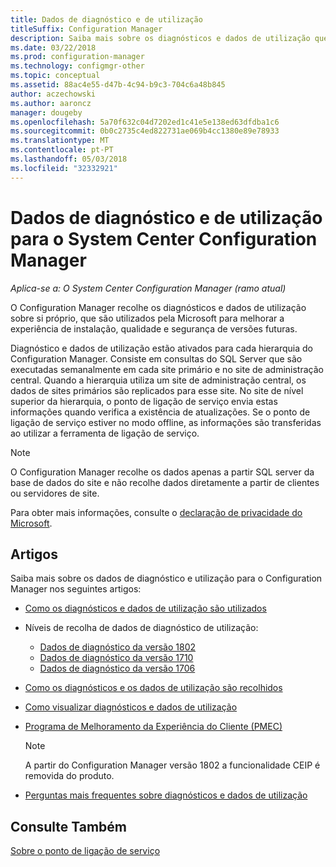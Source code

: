 ```yaml
---
title: Dados de diagnóstico e de utilização
titleSuffix: Configuration Manager
description: Saiba mais sobre os diagnósticos e dados de utilização que o System Center Configuration Manager recolhe sobre si próprio.
ms.date: 03/22/2018
ms.prod: configuration-manager
ms.technology: configmgr-other
ms.topic: conceptual
ms.assetid: 88ac4e55-d47b-4c94-b9c3-704c6a48b845
author: aczechowski
ms.author: aaroncz
manager: dougeby
ms.openlocfilehash: 5a70f632c04d7202ed1c41e5e138ed63dfdba1c6
ms.sourcegitcommit: 0b0c2735c4ed822731ae069b4cc1380e89e78933
ms.translationtype: MT
ms.contentlocale: pt-PT
ms.lasthandoff: 05/03/2018
ms.locfileid: "32332921"
---
```

# <a name="diagnostics-and-usage-data-for-system-center-configuration-manager"></a>Dados de diagnóstico e de utilização para o System Center Configuration Manager

*Aplica-se a: O System Center Configuration Manager (ramo atual)*

O Configuration Manager recolhe os diagnósticos e dados de utilização sobre si próprio, que são utilizados pela Microsoft para melhorar a experiência de instalação, qualidade e segurança de versões futuras.  

 Diagnóstico e dados de utilização estão ativados para cada hierarquia do Configuration Manager. Consiste em consultas do SQL Server que são executadas semanalmente em cada site primário e no site de administração central. Quando a hierarquia utiliza um site de administração central, os dados de sites primários são replicados para esse site. No site de nível superior da hierarquia, o ponto de ligação de serviço envia estas informações quando verifica a existência de atualizações. Se o ponto de ligação de serviço estiver no modo offline, as informações são transferidas ao utilizar a ferramenta de ligação de serviço.  

> [!NOTE]  
>  O Configuration Manager recolhe os dados apenas a partir SQL server da base de dados do site e não recolhe dados diretamente a partir de clientes ou servidores de site.  

 Para obter mais informações, consulte o [declaração de privacidade do Microsoft](https://go.microsoft.com/fwlink/?LinkID=626527).  

## <a name="articles"></a>Artigos
 Saiba mais sobre os dados de diagnóstico e utilização para o Configuration Manager nos seguintes artigos:  

-   [Como os diagnósticos e dados de utilização são utilizados](../../../core/plan-design/diagnostics/how-diagnostics-and-usage-data-is-used.md)  

-   Níveis de recolha de dados de diagnóstico de utilização:
    - [Dados de diagnóstico da versão 1802](/sccm/core/plan-design/diagnostics/levels-of-diagnostic-usage-data-collection-1802)  
    - [Dados de diagnóstico da versão 1710](/sccm/core/plan-design/diagnostics/levels-of-diagnostic-usage-data-collection-1710)  
    - [Dados de diagnóstico da versão 1706](/sccm/core/plan-design/diagnostics/levels-of-diagnostic-usage-data-collection-1706)    

<!--
    - [Diagnostic data for 1702](/sccm/core/plan-design/diagnostics/levels-of-diagnostic-usage-data-collection-1702)      
    - [Diagnostic data for 1610](/sccm/core/plan-design/diagnostics/levels-of-diagnostic-usage-data-collection-1610)  
    - [Diagnostic data for  1606](/sccm/core/plan-design/diagnostics/levels-of-diagnostic-usage-data-collection-1606)    
    - [Diagnostic data for 1602](/sccm/core/plan-design/diagnostics/levels-of-diagnostic-usage-data-collection-1602)
    - [Diagnostic data for  1511](/sccm/core/plan-design/diagnostics/levels-of-diagnostic-usage-data-collection-1511)
-->

-   [Como os diagnósticos e os dados de utilização são recolhidos](../../../core/plan-design/diagnostics/how-diagnostics-and-usage-data-is-collected.md)  

-   [Como visualizar diagnósticos e dados de utilização](../../../core/plan-design/diagnostics/view-diagnostics-and-usage-data.md)  

-   [Programa de Melhoramento da Experiência do Cliente (PMEC)](../../../core/plan-design/diagnostics/customer-experience-improvement-program-ceip.md)  

     > [!Note]  
     > A partir do Configuration Manager versão 1802 a funcionalidade CEIP é removida do produto.


-   [Perguntas mais frequentes sobre diagnósticos e dados de utilização](../../../core/understand/frequently-asked-questions-about-diagnostics-and-usage-data.md)  

## <a name="see-also"></a>Consulte Também  
 [Sobre o ponto de ligação de serviço](../../../core/servers/deploy/configure/about-the-service-connection-point.md)
